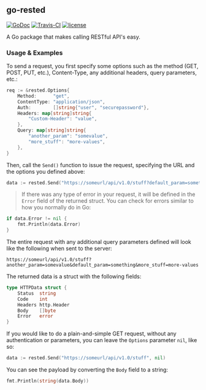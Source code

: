 ## go-rested
[![GoDoc](https://godoc.org/github.com/scottdware/go-rested?status.svg)](https://godoc.org/github.com/scottdware/go-rested) [![Travis-CI](https://travis-ci.org/scottdware/go-rested.svg?branch=master)](https://travis-ci.org/scottdware/go-rested)
[![license](http://img.shields.io/badge/license-MIT-red.svg?style=flat)](https://raw.githubusercontent.com/scottdware/go-rested/master/LICENSE)

A Go package that makes calling RESTful API's easy.

### Usage & Examples

To send a request, you first specify some options such as the method (GET, POST, PUT, etc.), Content-Type, any additional headers, query parameters, etc.:

```Go
req := &rested.Options{
	Method:      "get",
	ContentType: "application/json",
	Auth:        []string{"user", "securepassword"},
	Headers: map[string]string{
		"Custom-Header": "value",
	},
	Query: map[string]string{
		"another_param": "somevalue",
		"more_stuff": "more-values",
	},
}
```

Then, call the `Send()` function to issue the request, specifying the URL and the options you defined above:

```Go
data := rested.Send("https://someurl/api/v1.0/stuff?default_param=something", req)
```

> If there was any type of error in your request, it will be defined in the `Error` field of the returned struct. You can check for errors similar to how you normally do in Go:
```Go
if data.Error != nil {
	fmt.Println(data.Error)
}
```

The entire request with any additional query parameters defined will look like the following when sent to the server:

```
https://someurl/api/v1.0/stuff?another_param=somevalue&default_param=something&more_stuff=more-values
```

The returned data is a struct with the following fields:

```Go
type HTTPData struct {
	Status  string
	Code    int
	Headers http.Header
	Body    []byte
	Error   error
}
```

If you would like to do a plain-and-simple GET request, without any authentication or parameters, you can leave the `Options` parameter `nil`, like so:

```Go
data := rested.Send("https://someurl/api/v1.0/stuff", nil)
```

You can see the payload by converting the `Body` field to a string:

```Go
fmt.Println(string(data.Body))
```